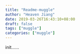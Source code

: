 ```yaml
---
title: "Readme-muggle"
author: "Heaven Jiang"
date: 2019-03-26T16:43:10+08:00
draft: false
tags: ["muggle"]
categories: ["muggle"]
---
```


init......
